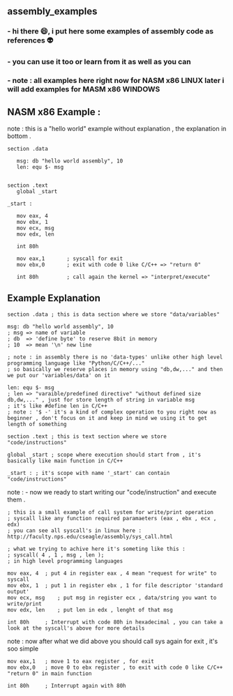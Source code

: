 ## assembly_examples
### - hi there 😄, i put here some **examples of assembly** code as references 👽
### - you can use it too or learn from it as well as you can 
### - note : all examples here right now for **NASM x86 LINUX** later i will add examples for **MASM x86 WINDOWS**

## NASM x86 Example :
note : this is a "hello world" example without explanation , the explanation in bottom .

 ```assembly
section .data

	msg: db "hello world assembly", 10
	len: equ $- msg
	

section .text
	global _start

_start :

	mov eax, 4 		
	mov ebx, 1		
	mov ecx, msg 		
	mov edx, len		

	int 80h			

	mov eax,1 		; syscall for exit
	mov ebx,0 		; exit with code 0 like C/C++ => "return 0"
	
	int 80h			; call again the kernel => "interpret/execute" 
 ```

## Example Explanation

```assembly
section .data ; this is data section where we store "data/variables"
```
 
```assembly
msg: db "hello world assembly", 10
; msg => name of variable
; db  => 'define byte' to reserve 8bit in memory 
; 10  => mean '\n' new line 
	
; note : in assembly there is no 'data-types' unlike other high level programming language like "Python/C/C++/..."
; so basically we reserve places in memory using "db,dw,..." and then we put our 'variables/data' on it 
```

```assembly
len: equ $- msg
; len => "varaible/predefined directive" "without defined size db,dw,..." , just for store length of string in variable msg 
; it's like #define len in C/C++
; note : '$ -' it's a kind of complex operation to you right now as beginner , don't focus on it and keep in mind we using it to get length of something 
```

```assembly
section .text ; this is text section where we store "code/instructions"
```


```assembly
global _start ; scope where execution should start from , it's basically like main function in C/C++

_start : ; it's scope with name '_start' can contain "code/instructions"
```

note : - now we ready to start writing our "code/instruction" and execute them .

```assembly
; this is a small example of call system for write/print operation
; syscall like any function required paramaeters (eax , ebx , ecx , edx)
; you can see all syscall's in linux here : http://faculty.nps.edu/cseagle/assembly/sys_call.html

; what we trying to achive here it's someting like this :
; syscall( 4 , 1 , msg , len );
; in high level programming languages 

mov eax, 4 	; put 4 in register eax , 4 mean "request for write" to syscall	
mov ebx, 1	; put 1 in register ebx , 1 for file descriptor 'standard output'
mov ecx, msg 	; put msg in register ecx , data/string you want to write/print
mov edx, len	; put len in edx , lenght of that msg  

int 80h		; Interrupt with code 80h in hexadecimal , you can take a look at the syscall's above for more details
```

note : now after what we did above you should call sys again for exit , it's soo simple 
```assembly
mov eax,1 	; move 1 to eax register , for exit
mov ebx,0 	; move 0 to ebx register , to exit with code 0 like C/C++ "return 0" in main function

int 80h		; Interrupt again with 80h
```
